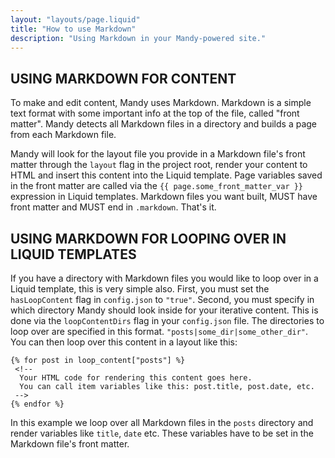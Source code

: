 ```yaml
---
layout: "layouts/page.liquid"
title: "How to use Markdown"
description: "Using Markdown in your Mandy-powered site."
---
```


## USING MARKDOWN FOR CONTENT

To make and edit content, Mandy uses Markdown. Markdown is a simple text format with some important info at the top of the file, called "front matter". Mandy detects all Markdown files in a directory and builds a page from each Markdown file.

Mandy will look for the layout file you provide in a Markdown file's front matter through the `layout` flag in the project root, render your content to HTML and insert this content into the Liquid template. Page variables saved in the front matter are called via the `{{ page.some_front_matter_var }}` expression in Liquid templates. Markdown files you want built, MUST have front matter and MUST end in `.markdown`. That's it.

## USING MARKDOWN FOR LOOPING OVER IN LIQUID TEMPLATES

If you have a directory with Markdown files you would like to loop over in a Liquid template, this is very simple also. First, you must set the `hasLoopContent` flag in `config.json` to `"true"`. Second, you must specify in which directory Mandy should look inside for your iterative content. This is done via the `loopContentDirs` flag in your `config.json` file. The directories to loop over are specified in this format. `"posts|some_dir|some_other_dir"`. You can then loop over this content in a layout like this:

```Liquid
{% for post in loop_content["posts"] %}
 <!--
  Your HTML code for rendering this content goes here.
  You can call item variables like this: post.title, post.date, etc.
 -->
{% endfor %}
```

In this example we loop over all Markdown files in the `posts` directory and render variables like `title`, `date` etc. These variables have to be set in the Markdown file's front matter.